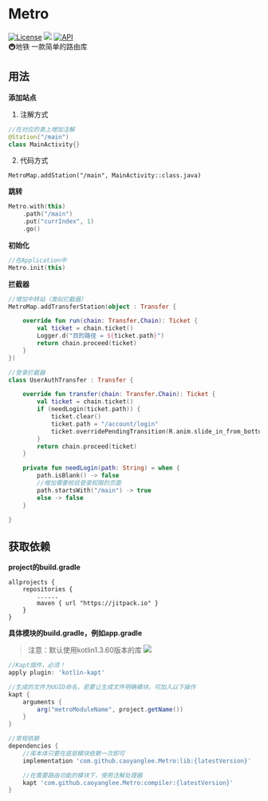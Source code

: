 # Metro
[![License](https://img.shields.io/badge/license-Apache%202-green.svg)](https://www.apache.org/licenses/LICENSE-2.0)
[![](https://jitpack.io/v/caoyanglee/Metro.svg)](https://jitpack.io/#caoyanglee/Metro)
[![API](https://img.shields.io/badge/API-21%2B-brightgreen.svg?style=flat)](https://android-arsenal.com/api?level=21)
<br>
🚇地铁 一款简单的路由库

## 用法
**添加站点**

1. 注解方式
```kotlin
//在对应的类上增加注解
@Station("/main")
class MainActivity{}
```

2. 代码方式
```kotin
MetroMap.addStation("/main", MainActivity::class.java)
```


**跳转**
```kotlin
Metro.with(this)
    .path("/main")
    .put("currIndex", 1)
    .go()
```

**初始化**
```kotlin  
//在Application中
Metro.init(this)
```
**拦截器**
```kotlin
//增加中转站（类似拦截器）
MetroMap.addTransferStation(object : Transfer {

    override fun run(chain: Transfer.Chain): Ticket {
        val ticket = chain.ticket()
        Logger.d("目的路径 = ${ticket.path}")
        return chain.proceed(ticket)
    }
})
```
```kotlin
//登录拦截器
class UserAuthTransfer : Transfer {

    override fun transfer(chain: Transfer.Chain): Ticket {
        val ticket = chain.ticket()
        if (needLogin(ticket.path)) {
            ticket.clear()
            ticket.path = "/account/login"
            ticket.overridePendingTransition(R.anim.slide_in_from_bottom, R.anim.noting)
        }
        return chain.proceed(ticket)
    }

    private fun needLogin(path: String) = when {
        path.isBlank() -> false
        //增加需要校验登录权限的页面
        path.startsWith("/main") -> true
        else -> false
    }

}
```

## 获取依赖

**project的build.gradle**

```
allprojects {
    repositories {
        ......       
        maven { url "https://jitpack.io" } 
    }
}
```
**具体模块的build.gradle，例如app.gradle**
> 注意：默认使用kotlin1.3.60版本的库
[![](https://jitpack.io/v/caoyanglee/Metro.svg)](https://jitpack.io/#caoyanglee/Metro)

```gradle
//Kapt插件，必须！
apply plugin: 'kotlin-kapt'

//生成的文件为UUID命名，若要让生成文件明确模块，可加入以下操作
kapt {
    arguments {
        arg("metroModuleName", project.getName())
    }
}

//常规依赖
dependencies {
    //库本体只要在底层模块依赖一次即可
    implementation 'com.github.caoyanglee.Metro:lib:{latestVersion}'

    //在需要路由功能的模块下，使用注解处理器
    kapt 'com.github.caoyanglee.Metro:compiler:{latestVersion}'
}

```
